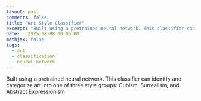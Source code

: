 ```yaml
---
layout: post
comments: false
title: "Art Style Classifier"
excerpt: "Built using a pretrained neural network. This classifier can identify and categorize art into one of three style groups: Cubism, Surrealism, and Abstract Expressionism."
date:   2025-08-08 00:00:00
mathjax: false
tags: 
  - art
  - classification
  - neural network
---
```


Built using a pretrained neural network. This classifier can identify and categorize art into one of three style groups: Cubism, Surrealism, and Abstract Expressionism
